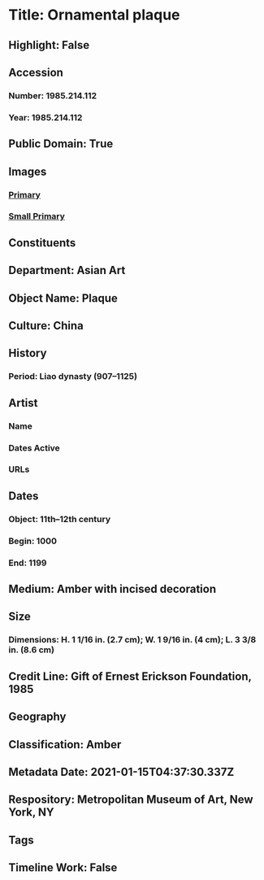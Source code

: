 # Title: Ornamental plaque
## Highlight: False
## Accession
### Number: 1985.214.112
### Year: 1985.214.112
## Public Domain: True
## Images
### [Primary](https://images.metmuseum.org/CRDImages/as/original/1985_214_112_DT8153.jpg)
### [Small Primary](https://images.metmuseum.org/CRDImages/as/web-large/1985_214_112_DT8153.jpg)
## Constituents
## Department: Asian Art
## Object Name: Plaque
## Culture: China
## History
### Period: Liao dynasty (907–1125)
## Artist
### Name
### Dates Active
### URLs
## Dates
### Object: 11th–12th century
### Begin: 1000
### End: 1199
## Medium: Amber with incised decoration
## Size
### Dimensions: H. 1 1/16 in. (2.7 cm); W. 1 9/16 in. (4 cm); L. 3 3/8 in. (8.6 cm)
## Credit Line: Gift of Ernest Erickson Foundation, 1985
## Geography
## Classification: Amber
## Metadata Date: 2021-01-15T04:37:30.337Z
## Respository: Metropolitan Museum of Art, New York, NY
## Tags
## Timeline Work: False